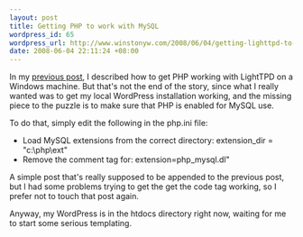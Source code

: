 ```yaml
--- 
layout: post
title: Getting PHP to work with MySQL
wordpress_id: 65
wordpress_url: http://www.winstonyw.com/2008/06/04/getting-lighttpd-to-work-with-mysql/
date: 2008-06-04 22:11:24 +08:00
---
```

In my <a href="http://www.winstonyw.com/2008/05/28/installing-lighttpd-and-php-on-windows/" target="_blank">previous post</a>, I described how to get PHP working with LightTPD on a Windows machine. But that's not the end of the story, since what I really wanted was to get my local WordPress installation working, and the missing piece to the puzzle is to make sure that PHP is enabled for MySQL use.

To do that, simply edit the following in the php.ini file:
<ul>
	<li>Load MySQL extensions from the correct directory: extension_dir = "c:\php\ext"</li>
	<li>Remove the comment tag for: extension=php_mysql.dl"</li>
</ul>
A simple post that's really supposed to be appended to the previous post, but I had some problems trying to get the get the code tag working, so I prefer not to touch that post again.

Anyway, my WordPress is in the htdocs directory right now, waiting for me to start some serious templating.
